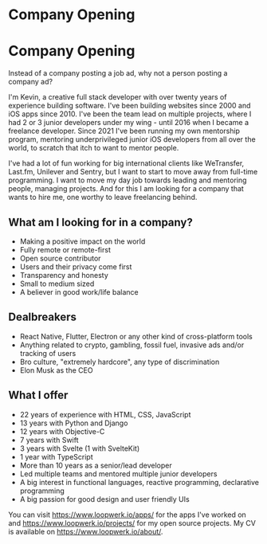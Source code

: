 # Company Opening

# Company Opening
Instead of a company posting a job ad, why not a person posting a company ad?

I'm Kevin, a creative full stack developer with over twenty years of experience building software. I've been building websites since 2000 and iOS apps since 2010. I've been the team lead on multiple projects, where I had 2 or 3 junior developers under my wing - until 2016 when I became a freelance developer. Since 2021 I've been running my own mentorship program, mentoring underprivileged junior iOS developers from all over the world, to scratch that itch to want to mentor people.

I've had a lot of fun working for big international clients like WeTransfer, Last.fm, Unilever and Sentry, but I want to start to move away from full-time programming. I want to move my day job towards leading and mentoring people, managing projects. And for this I am looking for a company that wants to hire me, one worthy to leave freelancing behind.

## What am I looking for in a company?

- Making a positive impact on the world
- Fully remote or remote-first
- Open source contributor
- Users and their privacy come first
- Transparency and honesty
- Small to medium sized
- A believer in good work/life balance

## Dealbreakers

- React Native, Flutter, Electron or any other kind of cross-platform tools
- Anything related to crypto, gambling, fossil fuel, invasive ads and/or tracking of users
- Bro culture, "extremely hardcore", any type of discrimination
- Elon Musk as the CEO

## What I offer

- 22 years of experience with HTML, CSS, JavaScript
- 13 years with Python and Django
- 12 years with Objective-C
- 7 years with Swift
- 3 years with Svelte (1 with SvelteKit)
- 1 year with TypeScript
- More than 10 years as a senior/lead developer
- Led multiple teams and mentored multiple junior developers
- A big interest in functional languages, reactive programming, declarative programming
- A big passion for good design and user friendly UIs

You can visit https://www.loopwerk.io/apps/ for the apps I've worked on and https://www.loopwerk.io/projects/ for my open source projects. My CV is available on https://www.loopwerk.io/about/.